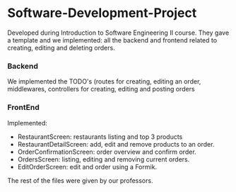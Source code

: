 # Software-Development-Project
Developed during Introduction to Software Engineering II course. They gave a template and we implemented: all the backend and frontend related to creating, editing and deleting orders. 

### Backend
We implemented the TODO's (routes for creating, editing an order, middlewares, controllers for creating, editing and posting orders

### FrontEnd
Implemented:
   * RestaurantScreen: restaurants listing and top 3 products
   *  RestaurantDetailScreen: add, edit and remove products to an order.
   *  OrderConfirmationScreen: order overview and confirm order.
   *  OrdersScreen: listing, editing and removing current orders.
   *  EditOrderScreen: edit and order using a Formik.

The rest of the files were given by our professors.
